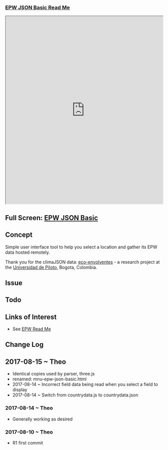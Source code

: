 <span style=display:none; >[You are now in a GitHub source code view - click this link to view Read Me file as a web page]( https://ibpsa2017.github.io/epw-json-basic/#README.md "View file as a web page." ) </span>


### [EPW JSON Basic Read Me]( #README.md )


<iframe class=iframeReadMe src=https://ibpsa2017.github.io/epw-json-basic/mnu-epw-json-basic.html width=100% height=600px ></iframe>

## Full Screen: [EPW JSON Basic]( https://ibpsa2017.github.io/mnu-epw-json-basic/epw-json-basic.html )


## Concept


Simple user interface tool to help you select a location and gather its EPW data hosted remotely.


Thank you for the climaJSON data: [eco-envolventes]( http://www.eco-envolventes.net/ ) - a research project at the [Universidad de Piloto]( http://www.unipiloto.edu.co/ ), Bogota, Colombia.


## Issue



## Todo




## Links of Interest

* See [EPW Read Me]( https://ibpsa2017.github.io/index.html#readme-epw.md )


## Change Log

## 2017-08-15 ~ Theo

* Identical copies used by parser, three.js
* renamed: mnu-epw-json-basic.html
* 2017-08-14 ~ Incorrect field data being read when you select a field to display
* 2017-08-14 ~ Switch from countrydata.js to countrydata.json


### 2017-08-14 ~ Theo

* Generally working as desired

### 2017-08-10 ~ Theo

* R1 first commit